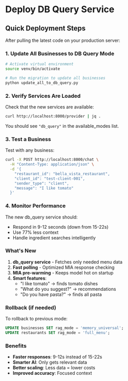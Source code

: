# Deploy DB Query Service

## Quick Deployment Steps

After pulling the latest code on your production server:

### 1. Update All Businesses to DB Query Mode

```bash
# Activate virtual environment
source venv/bin/activate

# Run the migration to update all businesses
python update_all_to_db_query.py
```

### 2. Verify Services Are Loaded

Check that the new services are available:
```bash
curl http://localhost:8000/provider | jq .
```

You should see `"db_query"` in the available_modes list.

### 3. Test a Business

Test with any business:
```bash
curl -X POST http://localhost:8000/chat \
  -H "Content-Type: application/json" \
  -d '{
    "restaurant_id": "bella_vista_restaurant",
    "client_id": "test-client-001",
    "sender_type": "client",
    "message": "I like tomato"
  }'
```

### 4. Monitor Performance

The new db_query service should:
- Respond in 9-12 seconds (down from 15-22s)
- Use 77% less context
- Handle ingredient searches intelligently

### What's New

1. **db_query service** - Fetches only needed menu data
2. **Fast polling** - Optimized MIA response checking
3. **MIA pre-warming** - Keeps model hot on startup
4. **Smart features**:
   - "I like tomato" → finds tomato dishes
   - "What do you suggest?" → recommendations
   - "Do you have pasta?" → finds all pasta

### Rollback (if needed)

To rollback to previous mode:
```sql
UPDATE businesses SET rag_mode = 'memory_universal';
UPDATE restaurants SET rag_mode = 'full_menu';
```

### Benefits

- **Faster responses**: 9-12s instead of 15-22s
- **Smarter AI**: Only gets relevant data
- **Better scaling**: Less data = lower costs
- **Improved accuracy**: Focused context